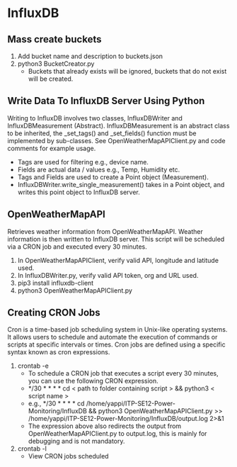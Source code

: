 # InfluxDB 

## Mass create buckets
1. Add bucket name and description to buckets.json
2. python3 BucketCreator.py 
	* Buckets that already exists will be ignored, buckets that do not exist will be created.

## Write Data To InfluxDB Server Using Python
Writing to InfluxDB involves two classes, InfluxDBWriter and InfluxDBMeasurement (Abstract). InfluxDBMeasurement is an abstract class to be
inherited, the _set_tags() and _set_fields() function must be implemented by sub-classes. See OpenWeatherMapAPIClient.py and code comments for example usage.
* Tags are used for filtering e.g., device name.
* Fields are actual data / values e.g., Temp, Humidity etc.
* Tags and Fields are used to create a Point object (Measurement). 
* InfluxDBWriter.write_single_measurement() takes in a Point object, and writes this point object to InfluxDB server.

## OpenWeatherMapAPI
Retrieves weather information from OpenWeatherMapAPI. Weather information is then written to InfluxDB server. This script will be scheduled via a CRON job and executed every 30 minutes. 
1. In OpenWeatherMapAPIClient, verify valid API, longitude and latitude used.
2. In InfluxDBWriter.py, verify valid API token, org and URL used. 
3. pip3 install influxdb-client
4. python3 OpenWeatherMapAPIClient.py	

## Creating CRON Jobs
Cron is a time-based job scheduling system in Unix-like operating systems. It allows users to schedule and automate the execution of commands or scripts at specific intervals or times. Cron jobs are defined using a specific syntax known as cron expressions.
1. crontab -e
	* To schedule a CRON job that executes a script every 30 minutes, you can use the following CRON expression.
	* */30 * * * * cd < path to folder containing script > && python3 < script name > 
	* e.g., */30 * * * *  cd /home/yappi/ITP-SE12-Power-Monitoring/InfluxDB && python3 OpenWeatherMapAPIClient.py  >> /home/yappi/ITP-SE12-Power-Monitoring/InfluxDB/output.log 2>&1
	* The expression above also redirects the output from OpenWeatherMapAPIClient.py to output.log, this is mainly for debugging and is not mandatory. 
2. crontab -l 
	* View CRON jobs scheduled	
